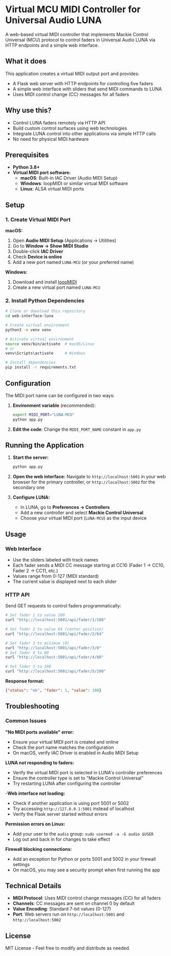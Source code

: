 # Virtual MCU MIDI Controller for Universal Audio LUNA

A web-based virtual MIDI controller that implements Mackie Control Universal (MCU) protocol to control faders in Universal Audio LUNA via HTTP endpoints and a simple web interface.

## What it does

This application creates a virtual MIDI output port and provides:
- A Flask web server with HTTP endpoints for controlling five faders
- A simple web interface with sliders that send MIDI commands to LUNA
- Uses MIDI control change (CC) messages for all faders

## Why use this?

- Control LUNA faders remotely via HTTP API
- Build custom control surfaces using web technologies
- Integrate LUNA control into other applications via simple HTTP calls
- No need for physical MIDI hardware

## Prerequisites

- **Python 3.8+**
- **Virtual MIDI port software:**
  - **macOS**: Built-in IAC Driver (Audio MIDI Setup)
  - **Windows**: loopMIDI or similar virtual MIDI software
  - **Linux**: ALSA virtual MIDI ports

## Setup

### 1. Create Virtual MIDI Port

**macOS:**
1. Open **Audio MIDI Setup** (Applications → Utilities)
2. Go to **Window → Show MIDI Studio**
3. Double-click **IAC Driver**
4. Check **Device is online**
5. Add a new port named `LUNA-MCU` (or your preferred name)

**Windows:**
1. Download and install [loopMIDI](https://www.tobias-erichsen.de/software/loopmidi.html)
2. Create a new virtual port named `LUNA-MCU`

### 2. Install Python Dependencies

```bash
# Clone or download this repository
cd web-interface-luna

# Create virtual environment
python3 -m venv venv

# Activate virtual environment
source venv/bin/activate  # macOS/Linux
# or
venv\Scripts\activate     # Windows

# Install dependencies
pip install -r requirements.txt
```

## Configuration

The MIDI port name can be configured in two ways:

1. **Environment variable** (recommended):
   ```bash
   export MIDI_PORT="LUNA-MCU"
   python app.py
   ```

2. **Edit the code**: Change the `MIDI_PORT_NAME` constant in `app.py`

## Running the Application

1. **Start the server:**
   ```bash
   python app.py
   ```

2. **Open the web interface:**
   Navigate to `http://localhost:5001` in your web browser for the primary
   controller, or `http://localhost:5002` for the secondary one

3. **Configure LUNA:**
   - In LUNA, go to **Preferences → Controllers**
   - Add a new controller and select **Mackie Control Universal**
   - Choose your virtual MIDI port (`LUNA-MCU`) as the input device

## Usage

### Web Interface
- Use the sliders labeled with track names
- Each fader sends a MIDI CC message starting at CC10 (Fader 1 → CC10, Fader 2 → CC11, etc.)
- Values range from 0-127 (MIDI standard)
- The current value is displayed next to each slider

### HTTP API
Send GET requests to control faders programmatically:

```bash
# Set fader 1 to value 100
curl "http://localhost:5001/api/fader/1/100"

# Set fader 2 to value 64 (center position)
curl "http://localhost:5001/api/fader/2/64"

# Set fader 3 to minimum (0)
curl "http://localhost:5001/api/fader/3/0"
# Set fader 4 to 80
curl "http://localhost:5001/api/fader/4/80"

# Set fader 5 to 100
curl "http://localhost:5001/api/fader/5/100"
```

**Response format:**
```json
{"status": "ok", "fader": 1, "value": 100}
```

## Troubleshooting

### Common Issues

**"No MIDI ports available" error:**
- Ensure your virtual MIDI port is created and online
- Check the port name matches the configuration
- On macOS, verify IAC Driver is enabled in Audio MIDI Setup

**LUNA not responding to faders:**
- Verify the virtual MIDI port is selected in LUNA's controller preferences
- Ensure the controller type is set to "Mackie Control Universal"
- Try restarting LUNA after configuring the controller

-**Web interface not loading:**
- Check if another application is using port 5001 or 5002
- Try accessing `http://127.0.0.1:5001` instead of localhost
- Verify the Flask server started without errors

**Permission errors on Linux:**
- Add your user to the `audio` group: `sudo usermod -a -G audio $USER`
- Log out and back in for changes to take effect

**Firewall blocking connections:**
- Add an exception for Python or ports 5001 and 5002 in your firewall settings
- On macOS, you may see a security prompt when first running the app

## Technical Details

- **MIDI Protocol**: Uses MIDI control change messages (CC) for all faders
- **Channels**: CC messages are sent on channel 0 by default
- **Value Encoding**: Standard 7-bit values (0-127)
- **Port**: Web servers run on `http://localhost:5001` and `http://localhost:5002`

## License

MIT License - Feel free to modify and distribute as needed.
